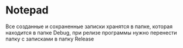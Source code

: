 # Notepad
Все созданные и сохраненные записки хранятся в папке, которая находится в папке Debug, при релизе программы нужно перенести папку с записками в папку Release
